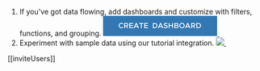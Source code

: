 <div class="container-fluid">

1. If you've got data flowing, add dashboards and customize with filters, functions, and grouping.
<a href=".dashboards/untitled-dashboard/create"><img src="images/create_dashboard_button.png"></img> </a>
&nbsp;
&nbsp;
2. Experiment with sample data using our tutorial integration.
<a href=".dashboard/tutorial-intro"><img src="images/tutorial_integration.png"></img> </a>
&nbsp;
&nbsp;
</div>
[[inviteUsers]]
<!---
### Learn Wavefront Through Tutorials

Go through the tutorial dashboards, starting with the [Tutorial: Introduction](/dashboard/tutorial-intro) dashboard.

Get hands-on experience with creating charts, dashboards, and alerts in [Tutorial: Getting Started](https://docs.wavefront.com/tutorial_getting_started.html).

### Add More Integrations

Explore the full range of supported integrations in the [Integrations](/integrations) page.

Learn more about integrations from the [Integrations documentation](https://docs.wavefront.com/integrations.html).

### Explore Alert Notifications

The alert you create in Tutorial: Getting Started sends a notification to your email address. Explore other types of notifications:

- Using PagerDuty? See [PagerDuty integration](/integration/pagerduty).
- Send messages to [Slack](/integration/slack) or [HipChat](/integration/hipchat).
- Learn how to create custom [alert targets](https://docs.wavefront.com/webhooks_alert_notification.html).
--->

